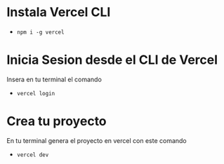 # Instala Vercel  CLI
- `npm i -g vercel`

# Inicia Sesion desde el CLI de Vercel
Insera en tu terminal el comando
- `vercel login`

# Crea tu proyecto 
En tu terminal genera el proyecto en vercel con este comando
- `vercel dev`